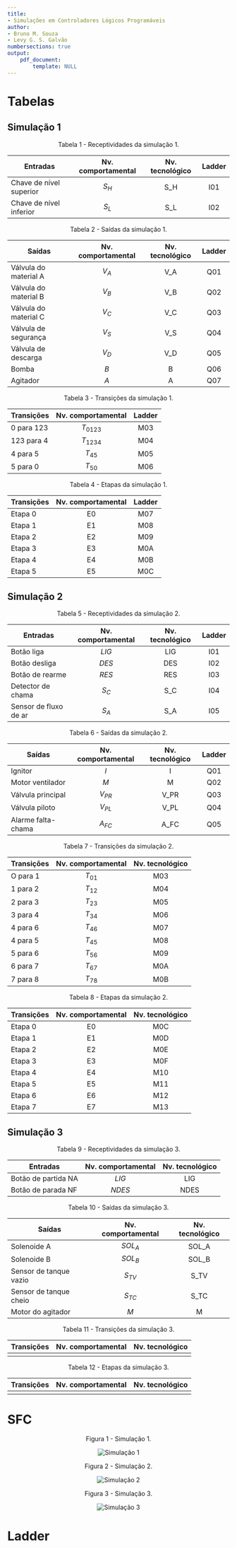 ```yaml
---
title:
- Simulações em Controladores Lógicos Programáveis
author:
- Bruno M. Souza
- Levy G. S. Galvão
numbersections: true
output:
    pdf_document:
        template: NULL
---
```


<!-- pandoc clp.md -o out.pdf -->

# Tabelas

## Simulação 1

<center> Tabela 1 - Receptividades da simulação 1.

| Entradas | Nv. comportamental | Nv. tecnológico | Ladder
| - | :-: | :-: | :-: |
| Chave de nível superior | $S_H$ | S_H | I01 |
| Chave de nível inferior | $S_L$ | S_L | I02 |
</center>

<center> Tabela 2 - Saídas da simulação 1.

| Saídas | Nv. comportamental | Nv. tecnológico |  Ladder
| - | :-: | :-: | :-: |
| Válvula do material A | $V_A$ | V_A | Q01 |
| Válvula do material B | $V_B$ | V_B | Q02 |
| Válvula do material C | $V_C$ | V_C | Q03 |
| Válvula de segurança | $V_S$ | V_S | Q04 |
| Válvula de descarga | $V_D$ | V_D | Q05 |
| Bomba | $B$ | B | Q06 |
| Agitador | $A$ | A | Q07 |
</center>

<center> Tabela 3 - Transições da simulação 1.

| Transições | Nv. comportamental | Ladder
| - | :-: | :-: |
| 0 para 123 | $T_{0123}$ | M03 |
| 123 para 4 | $T_{1234}$ | M04 |
| 4 para 5 | $T_{45}$ | M05 |
| 5 para 0 | $T_{50}$ | M06 |
</center>

<center> Tabela 4 - Etapas da simulação 1.

| Transições | Nv. comportamental | Ladder
| - | :-: | :-: |
| Etapa 0 | E0 | M07 |
| Etapa 1 | E1 | M08 |
| Etapa 2 | E2 | M09 |
| Etapa 3 | E3 | M0A |
| Etapa 4 | E4 | M0B |
| Etapa 5 | E5 | M0C |
</center>


## Simulação 2

<center> Tabela 5 - Receptividades da simulação 2.

| Entradas | Nv. comportamental | Nv. tecnológico | Ladder
| - | :-: | :-: | :-: |
| Botão liga | $LIG$ | LIG | I01
| Botão desliga | $DES$ | DES | I02
| Botão de rearme | $RES$ | RES | I03
| Detector de chama | $S_C$ | S_C | I04
| Sensor de fluxo de ar | $S_A$ | S_A | I05
</center>

<center> Tabela 6 - Saídas da simulação 2.

| Saídas | Nv. comportamental | Nv. tecnológico | Ladder
| - | :-: | :-: | :-: |
| Ignitor | $I$ | I | Q01
| Motor ventilador | $M$ | M | Q02
| Válvula principal | $V_{PR}$ | V_PR | Q03
| Válvula piloto | $V_{PL}$ | V_PL | Q04
| Alarme falta-chama | $A_{FC}$ | A_FC | Q05
</center>

<center> Tabela 7 - Transições da simulação 2.

| Transições | Nv. comportamental | Nv. tecnológico 
| - | :-: | :-: |
| O para 1 | $T_{01}$ | M03 |
| 1 para 2 | $T_{12}$ | M04 |
| 2 para 3 | $T_{23}$ | M05 |
| 3 para 4 | $T_{34}$ | M06 |
| 4 para 6 | $T_{46}$ | M07 |
| 4 para 5 | $T_{45}$ | M08 |
| 5 para 6 | $T_{56}$ | M09 |
| 6 para 7 | $T_{67}$ | M0A |
| 7 para 8 | $T_{78}$ | M0B |
</center>

<center> Tabela 8 - Etapas da simulação 2.

| Transições | Nv. comportamental | Nv. tecnológico 
| - | :-: | :-: |
| Etapa 0 | E0 | M0C |
| Etapa 1 | E1 | M0D |
| Etapa 2 | E2 | M0E |
| Etapa 3 | E3 | M0F |
| Etapa 4 | E4 | M10 |
| Etapa 5 | E5 | M11 |
| Etapa 6 | E6 | M12 |
| Etapa 7 | E7 | M13 |
</center>

## Simulação 3

<center> Tabela 9 - Receptividades da simulação 3.

| Entradas | Nv. comportamental | Nv. tecnológico 
| - | :-: | :-: |
| Botão de partida NA | $LIG$ | LIG
| Botão de parada NF | $NDES$ | NDES
</center>

<center> Tabela 10 - Saídas da simulação 3.

| Saídas | Nv. comportamental | Nv. tecnológico 
| - | :-: | :-: |
| Solenoide A | $SOL_A$ | SOL_A |
| Solenoide B | $SOL_B$ | SOL_B |
| Sensor de tanque vazio | $S_{TV}$ | S_TV |
| Sensor de tanque cheio | $S_{TC}$ | S_TC |
| Motor do agitador | $M$ | M |
</center>

<center> Tabela 11 - Transições da simulação 3.

| Transições | Nv. comportamental | Nv. tecnológico 
| - | :-: | :-: |
|  |  |  |
</center>

<center> Tabela 12 - Etapas da simulação 3.

| Transições | Nv. comportamental | Nv. tecnológico 
| - | :-: | :-: |
|  |  |  |
</center>

# SFC

<center> Figura 1 - Simulação 1.

![Simulação 1](sim1.jpg)
</center>

<center> Figura 2 - Simulação 2.

![Simulação 2](sim2.jpg)
</center>


<center> Figura 3 - Simulação 3.

![Simulação 3](sim3.jpg)
</center>

# Ladder
